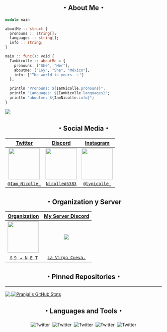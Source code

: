 <h2 align="center">・About Me・</h2>

```julia
module main

aboutMe :: struct {
  pronouns :: string[];
  languages :: string[];
  info :: string;
}

main :: func(): void {
  IamNicolle :: aboutMe = {
    pronouns: ["She", "Her"],
    aboutme: ["16y", "She", "México"],
    info: ["The world is yours. ✨"]
  };

  println "Pronouns: ${IamNicolle.pronouns}";
  println "Languages: ${IamNicolle.languages}";
  println "aboutme: ${IamNicolle.info}";
}
```
![](https://komarev.com/ghpvc/?username=ScriptHoney&color=blueviolet)

<h2 align="center">・Social Media・</h2>

| <a href="https://twitter.com/home?lang=es" target="_blank">**Twitter**</a> | <a href="https://discord.com" target="_blank">**Discord**</a> | <a href="https://www.instagram.com/?hl=es-la" target="_blank">**Instagram**</a> |
| :---: | :---: | :---: |
<img align='center' src='https://cdn.discordapp.com/attachments/888297289330864148/889305912588771398/888315951173488640.png' width="100px"  height='100px'> | <img align='center' width="100px" src='https://cdn.discordapp.com/attachments/888297289330864148/889306057715888178/888317007383105566.png' height='100px'>  | <img align='center' src='https://cdn.discordapp.com/attachments/888297289330864148/889306321080426526/888316188529143818.png' width="100px" height='100px'> | <img align='center' src='https://cdn.discordapp.com/attachments/888297289330864148/889306228650565682/888316090126577684.png' width="100px" height='100px'> |
| <a href="https://twitter.com/Iam_Nicolle_" target="_blank">`@Iam_Nicolle_`</a> | <a href="https://discord.com/users/896611362451619862" target="_blank">`Nicolle#5383`</a> | <a href="https://www.instagram.com/lynicolle_/" target="_blank">`@lynicolle_`</a> | <a href="[[https://twitter.com/Iam_Nicolle_](https://twitter.com/Iam_Nicolle_)](https://twitter.com/Iam_Nicolle_)" target="_blank">`@Iam_Nicolle_`</a> | <a href="https://discord.com/users/896611362451619862" target="_blank">`Nicolle#5383</a> | 
  

<h2 align="center">・Organization y Server </h2>

| <a href="https://discord.gg/AjCDJbDp" target="_blank">**Organization**</a> | <a href="https://discord.gg/Enwjy8CFRy" target="_blank">**My Server Discord**</a> |
|:---: | :---: |
| <img align='center' src='https://media.discordapp.net/attachments/797720890812137493/810253995980488724/a_b4ce68b2cf31676e5d023118afec7ed1.gif' height='100px'> | <img align='center' src='https://cdn.discordapp.com/attachments/977799819194163210/984554401882570852/unknown.png'> |
| <a href="https://discord.gg/AjCDJbDp" target="_blank">`６９ ✦ N E T`</a> | <a href="https://discord.gg/Enwjy8CFRy" target="_blank">`La Virgo Cueva.`</a> | 


<h2 align="center">・Pinned Repositories・</h2>
<hr/>
<a href="https://github.com/IamNicolle ">
  <img align="center" src="https://github-readme-stats.vercel.app/api/top-langs/?username=IamNicolle&theme=radical&hide=glsl" />
</a>
<a href="https://github.com/IamNicolle /IamNicolle ">
  <img align="center" src="https://github-readme-stats.vercel.app/api?username=IamNicolle&show_icons=true&line_height=27&count_private=true&&theme=radical" alt="Pranjal's GitHub Stats" />
</a>

<h2 align="center">・Languages and Tools・</h2>

<p align="center">
 <img src="https://cdn.discordapp.com/attachments/842575339111972905/896558560417308702/html.png" alt="Twitter" style="vertical-align:top; margin:4px"><img src="https://cdn.discordapp.com/attachments/842575339111972905/896558579815952404/csharp.png"alt="Twitter" style="vertical-align:top; margin:4px"><img src="https://cdn.discordapp.com/attachments/842575339111972905/896558603895439410/js.png" alt="Twitter" style="vertical-align:top; margin:4px"><img src="https://cdn.discordapp.com/attachments/842575339111972905/896558620760739940/python.png" alt="Twitter" style="vertical-align:top; margin:4px"><img src="https://cdn.discordapp.com/attachments/842575339111972905/896558649449799690/visualstudio_code.png" alt="Twitter" style="vertical-align:top; margin:4px">
